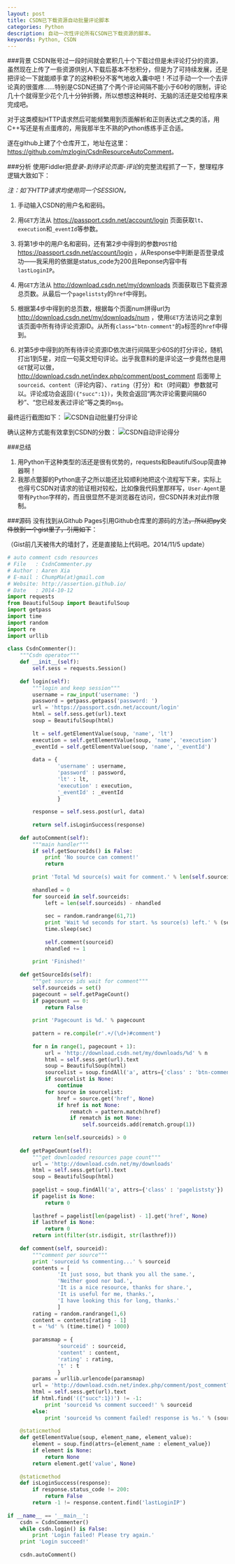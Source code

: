 ```yaml
---
layout: post
title: CSDN已下载资源自动批量评论脚本
categories: Python
description: 自动一次性评论所有CSDN已下载资源的脚本。
keywords: Python, CSDN
---
```


###背景
CSDN账号过一段时间就会累积几十个下载过但是未评论打分的资源，虽然现在上传了一些资源供别人下载后基本不愁积分，但是为了可持续发展，还是把评论一下就能顺手拿了的这种积分不客气地收入囊中吧！不过手动一个一个去评论真的很蛋疼……特别是CSDN还搞了个两个评论间隔不能小于60秒的限制，评论几十个就得至少花个几十分钟折腾，所以想想这种耗时、无脑的活还是交给程序来完成吧。

对于这类模拟HTTP请求然后可能频繁用到页面解析和正则表达式之类的活，用C++写还是有点蛋疼的，用我那半生不熟的Python练练手正合适。

遂在github上建了个仓库开工，地址在这里：<https://github.com/mzlogin/CsdnResourceAutoComment>。

###分析
使用Fiddler把*登录-到待评论页面-评论*的完整流程抓了一下，整理程序逻辑大致如下：

*注：如下HTTP请求均使用同一个SESSION。*

1. 手动输入CSDN的用户名和密码。

2. 用`GET`方法从 https://passport.csdn.net/account/login 页面获取`lt`、`execution`和`_eventId`等参数。

3. 将第1步中的用户名和密码，还有第2步中得到的参数`POST`给 https://passport.csdn.net/account/login ，从Response中判断是否登录成功——我采用的依据是status\_code为200且Reponse内容中有`lastLoginIP`。

4. 用`GET`方法从 http://download.csdn.net/my/downloads 页面获取已下载资源总页数。从最后一个`pageliststy`的`href`中得到。

5. 根据第4步中得到的总页数，根据每个页面num拼得url为 http://download.csdn.net/my/downloads/num ，使用`GET`方法访问之拿到该页面中所有待评论资源ID。从所有`class="btn-comment"`的`a`标签的`href`中得到。

6. 对第5步中得到的所有待评论资源ID依次进行间隔至少60S的打分评论，随机打出1到5星，对应一句英文短句评论。出乎我意料的是评论这一步竟然也是用`GET`就可以做， http://download.csdn.net/index.php/comment/post_comment 后面带上`sourceid`、`content`（评论内容）、`rating`（打分）和`t`（时间戳）参数就可以。评论成功会返回`({"succ":1})`，失败会返回“两次评论需要间隔60秒”、“您已经发表过评论”等之类的`msg`。

最终运行截图如下：
![CSDN自动批量打分评论](/images/posts/python/csdncommenter.png)

确认这种方式能有效拿到CSDN的分数：
![CSDN自动评论得分](/images/posts/python/csdnscore.png)

###总结
1. 用Python干这种类型的活还是很有优势的，requests和BeautifulSoup简直神器啊！  
2. 我那点蹩脚的Python底子之所以能还比较顺利地把这个流程写下来，实际上也得亏CSDN对请求的验证相对较松，比如像我代码里那样写，`User-Agent`是带有`Python`字样的，而且很显然不是浏览器在访问，但CSDN并未对此作限制。  

###源码
没有找到从Github Pages引用Github仓库里的源码的方法~~，所以把py文件放到一个gist里了，引用如下~~：

（Gist前几天被伟大的墙封了，还是直接贴上代码吧。2014/11/5 update）

```python
# auto comment csdn resources
# File   : CsdnCommenter.py
# Author : Aaren Xia
# E-mail : ChumpMa(at)gmail.com
# Website: http://assertion.github.io/
# Date   : 2014-10-12
import requests
from BeautifulSoup import BeautifulSoup
import getpass
import time
import random
import re
import urllib
 
class CsdnCommenter():
    """Csdn operator"""
    def __init__(self):
        self.sess = requests.Session()
 
    def login(self):
        """login and keep session"""
        username = raw_input('username: ')
        password = getpass.getpass('password: ')
        url = 'https://passport.csdn.net/account/login'
        html = self.sess.get(url).text
        soup = BeautifulSoup(html)
 
        lt = self.getElementValue(soup, 'name', 'lt')
        execution = self.getElementValue(soup, 'name', 'execution')
        _eventId = self.getElementValue(soup, 'name', '_eventId')
 
        data = {
                'username' : username,
                'password' : password,
                'lt' : lt,
                'execution' : execution,
                '_eventId' : _eventId
                }
 
        response = self.sess.post(url, data)
 
        return self.isLoginSuccess(response)
 
    def autoComment(self):
        """main handler"""
        if self.getSourceIds() is False:
            print 'No source can comment!'
            return
 
        print 'Total %d source(s) wait for comment.' % len(self.sourceids)
 
        nhandled = 0
        for sourceid in self.sourceids:
            left = len(self.sourceids) - nhandled
 
            sec = random.randrange(61,71)
            print 'Wait %d seconds for start. %s source(s) left.' % (sec, left)
            time.sleep(sec)
 
            self.comment(sourceid)
            nhandled += 1
 
        print 'Finished!'
 
    def getSourceIds(self):
        """get source ids wait for comment"""
        self.sourceids = set()
        pagecount = self.getPageCount()
        if pagecount == 0:
            return False
 
        print 'Pagecount is %d.' % pagecount
 
        pattern = re.compile(r'.+/(\d+)#comment')
 
        for n in range(1, pagecount + 1):
            url = 'http://download.csdn.net/my/downloads/%d' % n
            html = self.sess.get(url).text
            soup = BeautifulSoup(html)
            sourcelist = soup.findAll('a', attrs={'class' : 'btn-comment'})
            if sourcelist is None:
                continue
            for source in sourcelist:
                href = source.get('href', None)
                if href is not None:
                    rematch = pattern.match(href)
                    if rematch is not None:
                        self.sourceids.add(rematch.group(1))
 
        return len(self.sourceids) > 0
 
    def getPageCount(self):
        """get downloaded resources page count"""
        url = 'http://download.csdn.net/my/downloads'
        html = self.sess.get(url).text
        soup = BeautifulSoup(html)
 
        pagelist = soup.findAll('a', attrs={'class' : 'pageliststy'})
        if pagelist is None:
            return 0
 
        lasthref = pagelist[len(pagelist) - 1].get('href', None)
        if lasthref is None:
            return 0
        return int(filter(str.isdigit, str(lasthref)))
 
    def comment(self, sourceid):
        """comment per source"""
        print 'sourceid %s commenting...' % sourceid
        contents = [
                'It just soso, but thank you all the same.',
                'Neither good nor bad.',
                'It is a nice resource, thanks for share.',
                'It is useful for me, thanks.',
                'I have looking this for long, thanks.'
                ]
        rating = random.randrange(1,6)
        content = contents[rating - 1]
        t = '%d' % (time.time() * 1000)
 
        paramsmap = {
                'sourceid' : sourceid,
                'content' : content,
                'rating' : rating,
                't' : t
                }
        params = urllib.urlencode(paramsmap)
        url = 'http://download.csdn.net/index.php/comment/post_comment?%s' % params
        html = self.sess.get(url).text
        if html.find('({"succ":1})') != -1:
            print 'sourceid %s comment succeed!' % sourceid
        else:
            print 'sourceid %s comment failed! response is %s.' % (sourceid, html)
 
    @staticmethod
    def getElementValue(soup, element_name, element_value):
        element = soup.find(attrs={element_name : element_value})
        if element is None:
            return None
        return element.get('value', None)
 
    @staticmethod
    def isLoginSuccess(response):
        if response.status_code != 200:
            return False
        return -1 != response.content.find('lastLoginIP')
 
if __name__ == '__main__':
    csdn = CsdnCommenter()
    while csdn.login() is False:
        print 'Login failed! Please try again.'
    print 'Login succeed!'
 
    csdn.autoComment()
```
